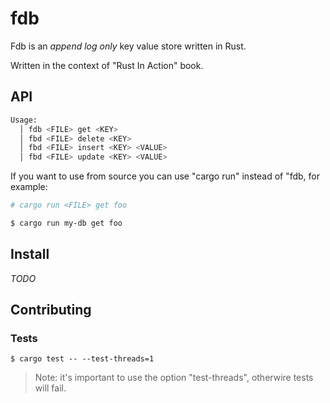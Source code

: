 # fdb

Fdb is an _append log only_ key value store written in Rust.

Written in the context of "Rust In Action" book.

## API

```bash
Usage:
  │ fdb <FILE> get <KEY>
  │ fbd <FILE> delete <KEY>
  │ fbd <FILE> insert <KEY> <VALUE>
  │ fbd <FILE> update <KEY> <VALUE>
```

If you want to use from source you can use "cargo run" instead of "fdb, for example:

```bash
# cargo run <FILE> get foo

$ cargo run my-db get foo
```

## Install

_TODO_

## Contributing

### Tests

```
$ cargo test -- --test-threads=1
```

> Note: it's important to use the option "test-threads", otherwire tests will fail.
